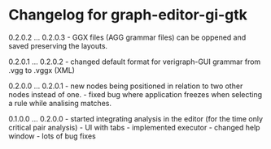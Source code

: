 # Changelog for graph-editor-gi-gtk

0.2.0.2 ... 0.2.0.3
    - GGX files (AGG grammar files) can be oppened and saved preserving the layouts.

0.2.0.1 ... 0.2.0.2
    - changed default format for verigraph-GUI grammar from .vgg to .vggx (XML)

0.2.0.0 ... 0.2.0.1
    - new nodes being positioned in relation to two other nodes instead of one.
    - fixed bug where application freezes when selecting a rule while analising matches.

0.1.0.0 ... 0.2.0.0
    - started integrating analysis in the editor (for the time only critical pair analysis)
    - UI with tabs
    - implemented executor
    - changed help window
    - lots of bug fixes
